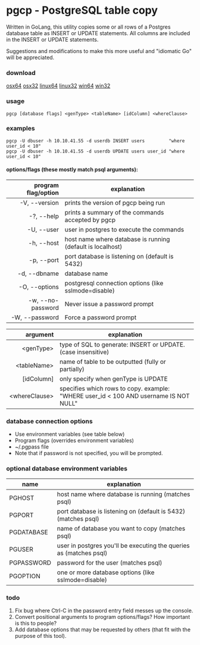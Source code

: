 # pgcp - PostgreSQL table copy

Written in GoLang, this utility copies some or all rows of a Postgres database table as INSERT or UPDATE statements.  All columns are included in the INSERT or UPDATE statements.

Suggestions and modifications to make this more useful and "idiomatic Go" will be appreciated.

### download
[osx64](https://github.com/joncrlsn/pgcp/raw/master/bin-osx64/pgcp "OSX 64-bit version") 
[osx32](https://github.com/joncrlsn/pgcp/raw/master/bin-osx32/pgcp "OSX version")
[linux64](https://github.com/joncrlsn/pgcp/raw/master/bin-linux64/pgcp "Linux 64-bit version")
[linux32](https://github.com/joncrlsn/pgcp/raw/master/bin-linux32/pgcp "Linux version")
[win64](https://github.com/joncrlsn/pgcp/raw/master/bin-win64/pgcp.exe "Windows 64-bit version")
[win32](https://github.com/joncrlsn/pgcp/raw/master/bin-win32/pgcp.exe "Windows version")

### usage
	pgcp [database flags] <genType> <tableName> [idColumn] <whereClause>

### examples
	pgcp -U dbuser -h 10.10.41.55 -d userdb INSERT users         "where user_id < 10"
	pgcp -U dbuser -h 10.10.41.55 -d userdb UPDATE users user_id "where user_id < 10"

#### options/flags (these mostly match psql arguments):
program flag/option  | explanation
-------------------: | -------------
  -V, --version      | prints the version of pgcp being run
  -?, --help         | prints a summary of the commands accepted by pgcp
  -U, --user         | user in postgres to execute the commands
  -h, --host         | host name where database is running (default is localhost)
  -p, --port         | port database is listening on (default is 5432)
  -d, --dbname       | database name
  -O, --options      | postgresql connection options (like sslmode=disable)
  -w, --no-password  | Never issue a password prompt
  -W, --password     | Force a password prompt

argument            | explanation 
--------:           | -------------
&lt;genType&gt;     | type of SQL to generate: INSERT or UPDATE.<br/>(case insensitive)
&lt;tableName&gt;   | name of table to be outputted (fully or partially)
\[idColumn\]        | only specify when genType is UPDATE
&lt;whereClause&gt; | specifies which rows to copy.  example:<br> "WHERE user_id < 100 AND username IS NOT NULL"

### database connection options

  * Use environment variables (see table below)
  * Program flags (overrides environment variables)
  * ~/.pgpass file
  * Note that if password is not specified, you will be prompted.

### optional database environment variables

name       | explanation
---------  | -----------
PGHOST     | host name where database is running (matches psql)
PGPORT     | port database is listening on (default is 5432) (matches psql)
PGDATABASE | name of database you want to copy (matches psql)
PGUSER     | user in postgres you'll be executing the queries as (matches psql)
PGPASSWORD | password for the user (matches psql)
PGOPTION   | one or more database options (like sslmode=disable)

### todo
1. Fix bug where Ctrl-C in the password entry field messes up the console.
2. Convert positional arguments to program options/flags?  How important is this to people?
3. Add database options that may be requested by others (that fit with the purpose of this tool).